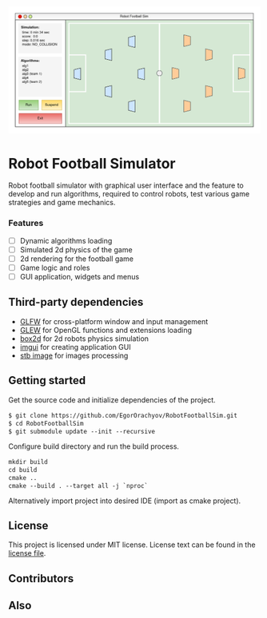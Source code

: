 ![rfsim](https://github.com/EgorOrachyov/RobotFootballSim/blob/master/docs/pictures/rfsim_app_concept.png?raw=true)

# Robot Football Simulator

Robot football simulator with graphical user interface and the feature
to develop and run algorithms, required to control robots, test
various game strategies and game mechanics.

### Features

- [ ] Dynamic algorithms loading
- [ ] Simulated 2d physics of the game
- [ ] 2d rendering for the football game
- [ ] Game logic and roles 
- [ ] GUI application, widgets and menus

## Third-party dependencies

* [GLFW](https://www.glfw.org) for cross-platform window and input management
* [GLEW](https://github.com/Perlmint/glew-cmake) for OpenGL functions and extensions loading
* [box2d](https://github.com/erincatto/box2d) for 2d robots physics simulation 
* [imgui](https://github.com/ocornut/imgui) for creating application GUI
* [stb image](https://github.com/nothings/stb) for images processing

## Getting started

Get the source code and initialize dependencies of the project.

```shell script
$ git clone https://github.com/EgorOrachyov/RobotFootballSim.git
$ cd RobotFootballSim
$ git submodule update --init --recursive
```

Configure build directory and run the build process.

```shell script
mkdir build
cd build
cmake ..
cmake --build . --target all -j `nproc`
```

Alternatively import project into desired IDE (import as cmake project).

## License

This project is licensed under MIT license. License text can be found in the 
[license file](https://github.com/EgorOrachyov/RobotFootballSim/blob/main/LICENSE.md).

## Contributors

## Also